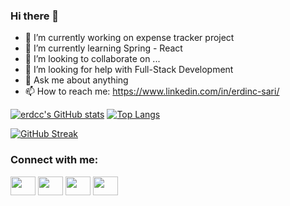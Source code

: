 ### Hi there 👋
- 🔭 I’m currently working on expense tracker project
- 🌱 I’m currently learning Spring - React
- 👯 I’m looking to collaborate on ...
- 🤔 I’m looking for help with Full-Stack Development
- 💬 Ask me about anything
- 📫 How to reach me: https://www.linkedin.com/in/erdinc-sari/

[![erdcc's GitHub stats](https://github-readme-stats.vercel.app/api?username=erdcc)](https://github.com/anuraghazra/github-readme-stats)
[![Top Langs](https://github-readme-stats.vercel.app/api/top-langs/?username=erdcc)](https://github.com/anuraghazra/github-readme-stats)

[![GitHub Streak](http://github-readme-streak-stats.herokuapp.com?user=erdcc&theme=dark&hide_border=true)](https://git.io/streak-stats)

<h3 align="left">Connect with me:</h3>
<p align="left">
<a href="your link" target="blank"><img align="center" src="https://cdn.jsdelivr.net/npm/simple-icons@3.0.1/icons/twitter.svg" alt="" height="30" width="40" /></a>
<a href="your link" target="blank"><img align="center" src="https://cdn.jsdelivr.net/npm/simple-icons@3.0.1/icons/linkedin.svg" alt="" height="30" width="40" /></a>
<a href="your link" target="blank"><img align="center" src="https://cdn.jsdelivr.net/npm/simple-icons@3.0.1/icons/instagram.svg" alt="" height="30" width="40" /></a>
<a href="your link" target="blank"><img align="center" src="https://cdn.jsdelivr.net/npm/simple-icons@3.0.1/icons/youtube.svg" alt="" height="30" width="40" /></a>
</p>
